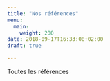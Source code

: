 ```yaml
---
title: "Nos références"
menu:
  main:
    weight: 200
date: 2018-09-17T16:33:08+02:00
draft: true

---
```


Toutes les références